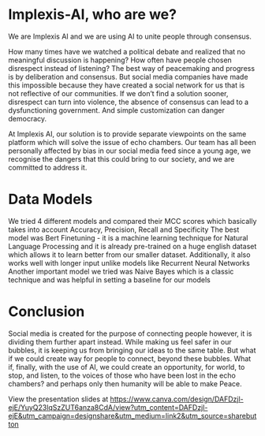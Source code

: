 # Implexis-AI, who are we?

We are Implexis AI and we are using AI to unite people through consensus.

How many times have we watched a political debate and realized that no meaningful discussion is happening? How often have people chosen disrespect instead of listening?
The best way of peacemaking and progress is by deliberation and consensus.
But social media companies have made this impossible because they have created a social network for us that is not reflective of our communities.
If we don’t find a solution sooner, disrespect can turn into violence, the absence of consensus can lead to a dysfunctioning government.
And simple customization can danger democracy.

At Implexis AI, our solution is to provide separate viewpoints on the same platform which will solve the issue of echo chambers.
Our team has all been personally affected by bias in our social media feed since a young age, we recognise the dangers that this could bring to our society, and we are committed to address it.

# Data Models
We tried 4 different models and compared their MCC scores which basically takes into account Accuracy, Precision, Recall and Specificity
The best model was Bert Finetuning - it is a machine learning technique for Natural Language Processing and it is already pre-trained on a huge english dataset which allows it to learn better from our smaller dataset. Additionally, it also works well with longer input unlike models like Recurrent Neural Networks
Another important model we tried was Naive Bayes which is a classic technique and was helpful in setting a baseline for our models

# Conclusion
Social media is created for the purpose of connecting people however, it is dividing them further apart instead. 
While making us feel safer in our bubbles, it is keeping us from bringing our ideas to the same table.
But what if we could create way for people to connect, beyond these bubbles.
What if, finally, with the use of AI, we could create an opportunity, for world, to stop, and listen, to the voices of those who have been lost in the echo chambers? and perhaps only then humanity will be able to make Peace.

View the presentation slides at https://www.canva.com/design/DAFDzjl-ejE/YuyQ23lqSzZUT6anza8CdA/view?utm_content=DAFDzjl-ejE&utm_campaign=designshare&utm_medium=link2&utm_source=sharebutton
